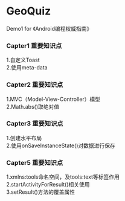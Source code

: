 <h1>GeoQuiz</h1>
Demo1 for 《Android编程权威指南》
<h3>Capter1 重要知识点</h3>
1.自定义Toast<br /> 
2.使用meta-data
<h3>Capter2 重要知识点</h3>
1.MVC（Model-View-Controller）模型<br />
2.Math.abs()取绝对值
<h3>Capter3 重要知识点</h3>
1.创建水平布局<br />
2.使用onSaveInstanceState()对数据进行保存
<h3>Capter5 重要知识点</h3>
1.xmlns:tools命名空间，及tools:text等标签作用<br />
2.startActivityForResult()相关使用<br />
3.setResult()方法的覆盖属性